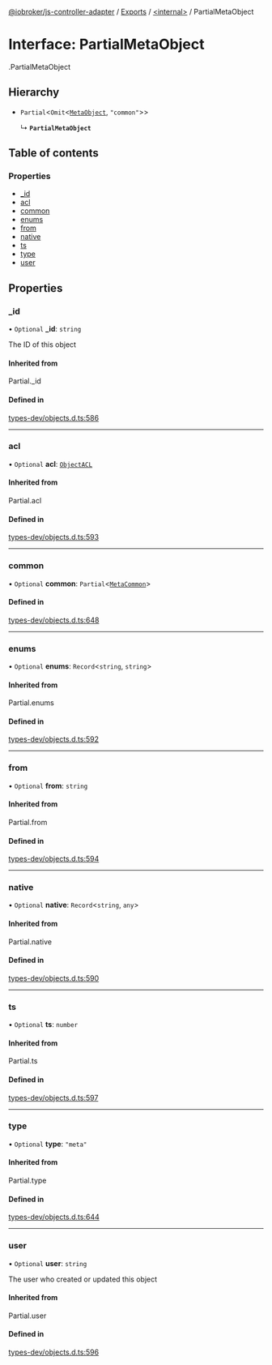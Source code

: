 [@iobroker/js-controller-adapter](../README.md) / [Exports](../modules.md) / [<internal\>](../modules/internal_.md) / PartialMetaObject

# Interface: PartialMetaObject

[<internal>](../modules/internal_.md).PartialMetaObject

## Hierarchy

- `Partial`<`Omit`<[`MetaObject`](internal_.MetaObject.md), ``"common"``\>\>

  ↳ **`PartialMetaObject`**

## Table of contents

### Properties

- [\_id](internal_.PartialMetaObject.md#_id)
- [acl](internal_.PartialMetaObject.md#acl)
- [common](internal_.PartialMetaObject.md#common)
- [enums](internal_.PartialMetaObject.md#enums)
- [from](internal_.PartialMetaObject.md#from)
- [native](internal_.PartialMetaObject.md#native)
- [ts](internal_.PartialMetaObject.md#ts)
- [type](internal_.PartialMetaObject.md#type)
- [user](internal_.PartialMetaObject.md#user)

## Properties

### \_id

• `Optional` **\_id**: `string`

The ID of this object

#### Inherited from

Partial.\_id

#### Defined in

[types-dev/objects.d.ts:586](https://github.com/ioBroker/ioBroker.js-controller/blob/6ba47816/packages/types-dev/objects.d.ts#L586)

___

### acl

• `Optional` **acl**: [`ObjectACL`](internal_.ObjectACL.md)

#### Inherited from

Partial.acl

#### Defined in

[types-dev/objects.d.ts:593](https://github.com/ioBroker/ioBroker.js-controller/blob/6ba47816/packages/types-dev/objects.d.ts#L593)

___

### common

• `Optional` **common**: `Partial`<[`MetaCommon`](internal_.MetaCommon.md)\>

#### Defined in

[types-dev/objects.d.ts:648](https://github.com/ioBroker/ioBroker.js-controller/blob/6ba47816/packages/types-dev/objects.d.ts#L648)

___

### enums

• `Optional` **enums**: `Record`<`string`, `string`\>

#### Inherited from

Partial.enums

#### Defined in

[types-dev/objects.d.ts:592](https://github.com/ioBroker/ioBroker.js-controller/blob/6ba47816/packages/types-dev/objects.d.ts#L592)

___

### from

• `Optional` **from**: `string`

#### Inherited from

Partial.from

#### Defined in

[types-dev/objects.d.ts:594](https://github.com/ioBroker/ioBroker.js-controller/blob/6ba47816/packages/types-dev/objects.d.ts#L594)

___

### native

• `Optional` **native**: `Record`<`string`, `any`\>

#### Inherited from

Partial.native

#### Defined in

[types-dev/objects.d.ts:590](https://github.com/ioBroker/ioBroker.js-controller/blob/6ba47816/packages/types-dev/objects.d.ts#L590)

___

### ts

• `Optional` **ts**: `number`

#### Inherited from

Partial.ts

#### Defined in

[types-dev/objects.d.ts:597](https://github.com/ioBroker/ioBroker.js-controller/blob/6ba47816/packages/types-dev/objects.d.ts#L597)

___

### type

• `Optional` **type**: ``"meta"``

#### Inherited from

Partial.type

#### Defined in

[types-dev/objects.d.ts:644](https://github.com/ioBroker/ioBroker.js-controller/blob/6ba47816/packages/types-dev/objects.d.ts#L644)

___

### user

• `Optional` **user**: `string`

The user who created or updated this object

#### Inherited from

Partial.user

#### Defined in

[types-dev/objects.d.ts:596](https://github.com/ioBroker/ioBroker.js-controller/blob/6ba47816/packages/types-dev/objects.d.ts#L596)
